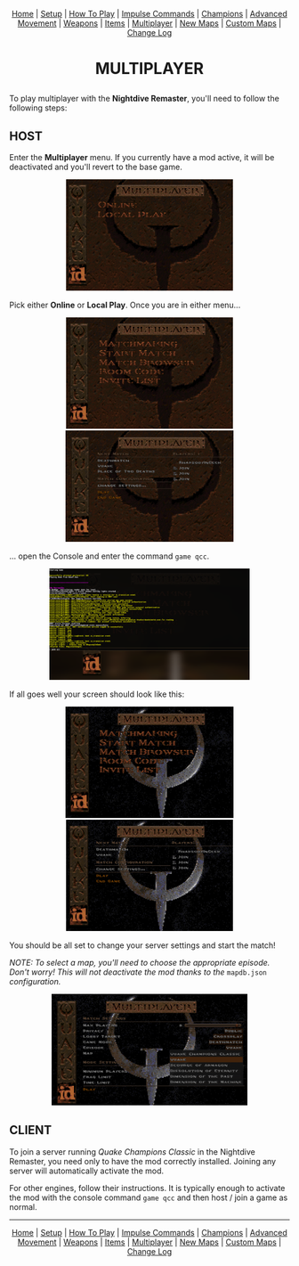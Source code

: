 
[<p align=center>]() [Home](home.md#pure-speed-pure-skill-pure-fps) | [Setup](setup.md) | [How To Play](howtoplay.md) | [Impulse Commands](impulse.md) | [Champions](champions.md) | [Advanced Movement](movement.md) | [Weapons](weapons.md) | [Items](items.md) | [Multiplayer](multiplayer.md) | [New Maps](maps.md) | [Custom Maps](custommaps.md) | [Change Log](changelog.md)


# <p align=center>MULTIPLAYER</p>

To play multiplayer with the **Nightdive Remaster**, you'll need to follow the following steps:

## HOST

Enter the **Multiplayer** menu. If you currently have a mod active, it will be deactivated and you'll revert to the base game.

<p align=center><img src="images/multiplayer00.png" height=200></p>

Pick either **Online** or **Local Play**. Once you are in either menu...

<p align=center><img src="images/multiplayer01.png" height=200> <img src="images/multiplayer04.png" height=200></p>

... open the Console and enter the command `game qcc`.

<p align=center><img src="images/multiplayer02.png" height=200></p>

If all goes well your screen should look like this:

<p align=center><img src="images/multiplayer03.png" height=200> <img src="images/multiplayer05.png" height=200></p>

You should be all set to change your server settings and start the match!<br>

_NOTE: To select a map, you'll need to choose the appropriate episode. Don't worry! This will not deactivate the mod thanks to the_ `mapdb.json` _configuration._
<p align=center><img src="images/multiplayer06.png" height=200></p>

## CLIENT
To join a server running _Quake Champions Classic_ in the Nightdive Remaster, you need only to have the mod correctly installed. Joining any server will automatically activate the mod.<br>

For other engines, follow their instructions. It is typically enough to activate the mod with the console command `game qcc` and then host / join a game as normal.

---

[<p align=center>]() [Home](home.md#pure-speed-pure-skill-pure-fps) | [Setup](setup.md) | [How To Play](howtoplay.md) | [Impulse Commands](impulse.md) | [Champions](champions.md) | [Advanced Movement](movement.md) | [Weapons](weapons.md) | [Items](items.md) | [Multiplayer](multiplayer.md) | [New Maps](maps.md) | [Custom Maps](custommaps.md) | [Change Log](changelog.md)
